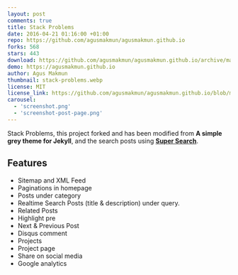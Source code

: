 ```yaml
---
layout: post
comments: true
title: Stack Problems
date: 2016-04-21 01:16:00 +01:00
repo: https://github.com/agusmakmun/agusmakmun.github.io
forks: 568
stars: 443
download: https://github.com/agusmakmun/agusmakmun.github.io/archive/master.zip
demo: https://agusmakmun.github.io
author: Agus Makmun
thumbnail: stack-problems.webp
license: MIT
license_link: https://github.com/agusmakmun/agusmakmun.github.io/blob/master/LICENSE
carousel:
  - 'screenshot.png'
  - 'screenshot-post-page.png'
---
```


Stack Problems, this project forked and has been modified from **A simple grey theme for Jekyll**, and the search posts using [**Super Search**](https://github.com/chinchang/super-search).

## Features

* Sitemap and XML Feed
* Paginations in homepage
* Posts under category
* Realtime Search Posts (title & description) under query.
* Related Posts
* Highlight pre
* Next & Previous Post
* Disqus comment
* Projects
* Project page
* Share on social media
* Google analytics
